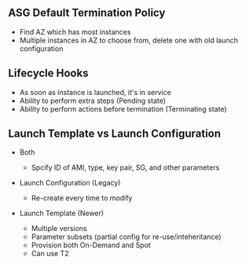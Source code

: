 ## ASG Default Termination Policy

* Find AZ which has most instances
* Multiple instances in AZ to choose from, delete one with old launch configuration

## Lifecycle Hooks

* As soon as instance is launched, it's in service
* Ability to perform extra steps (Pending state)
* Ability to perform actions before termination (Terminating state)

## Launch Template vs Launch Configuration

* Both
  * Spcify ID of AMI, type, key pair, SG, and other parameters

* Launch Configuration (Legacy)
  * Re-create every time to modify

* Launch Template (Newer)
  * Multiple versions
  * Parameter subsets (partial config for re-use/inteheritance)
  * Provision both On-Demand and Spot
  * Can use T2

